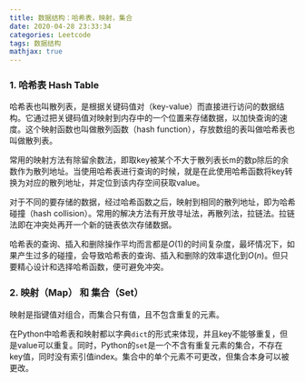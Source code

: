 ```yaml
---
title: 数据结构：哈希表，映射，集合
date: 2020-04-28 23:33:34
categories: Leetcode
tags: 数据结构
mathjax: true
---
```



### 1. 哈希表 Hash Table

哈希表也叫散列表，是根据关键码值对（key-value）而直接进行访问的数据结构。它通过把关键码值对映射到内存中的一个位置来存储数据，以加快查询的速度。这个映射函数也叫做散列函数（hash function），存放数组的表叫做哈希表也叫做散列表。 <!--more-->

常用的映射方法有除留余数法，即取key被某个不大于散列表长m的数p除后的余数作为散列地址。当使用哈希表进行查询的时候，就是在此使用哈希函数将key转换为对应的散列地址，并定位到该内存空间获取value。

对于不同的要存储的数据，经过哈希函数之后，映射到相同的散列地址，即为哈希碰撞（hash collision）。常用的解决方法有开放寻址法，再散列法，拉链法。拉链法即在冲突处再开一个新的链表依次存储数据。

哈希表的查询、插入和删除操作平均而言都是$O(1)$的时间复杂度，最坏情况下，如果产生过多的碰撞，会导致哈希表的查询、插入和删除的效率退化到$O(n)$。但只要精心设计和选择哈希函数，便可避免冲突。

### 2. 映射（Map） 和 集合（Set）

映射是指键值对组合，而集合只有值，且不包含重复的元素。

在Python中哈希表和映射都以字典`dict`的形式来体现，并且key不能够重复，但是value可以重复。同时，Python的`set`是一个不含有重复元素的集合，不存在key值，同时没有索引值index。集合中的单个元素不可更改，但集合本身可以被更改。